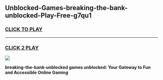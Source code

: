 
## Unblocked-Games-breaking-the-bank-unblocked-Play-Free-g7qu1
<h3>
<a href="https://premium76.site?title=breaking-the-bank-unblocked&ref=10A">CLICK TO PLAY</a></h3>
<hr>

<h3>
<a href="https://premium76.site?title=breaking-the-bank-unblocked&ref=10A">CLICK 2 PLAY</a>
  
</h3>

<a href="https://premium76.site?title=breaking-the-bank-unblocked&ref=10A"><img src="https://clearcache.store/games.png"></a>


**breaking-the-bank-unblocked games unblocked: Your Gateway to Fun and Accessible Online Gaming**
